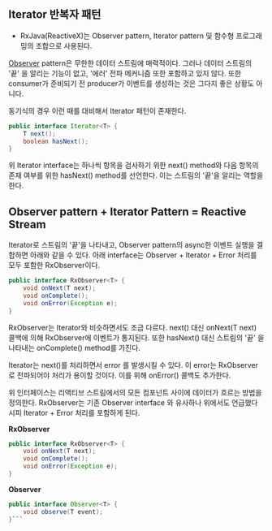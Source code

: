 ## Iterator 반복자 패턴
- RxJava(ReactiveX)는 Observer pattern, Iterator pattern 및 함수형 프로그래밍의 조합으로 사용된다.

[Observer](#https://github.com/phantasmicmeans/develop-study/blob/master/reactive/observer.md) pattern은 무한한 데이터 스트림에 매력적이다. 
그러나 데이터 스트림의 '끝' 을 알리는 기능이 없고, '에러' 전파 메커니즘 또한 포함하고 있지 않다. 또한 consumer가 준비되기 전 producer가 이벤트를 생성하는 것은 그다지 좋은 상황도 아니다. 

동기식의 경우 이런 때를 대비해서 Iterator 패턴이 존재한다. 

```java
public interface Iterator<T> {
    T next();
    boolean hasNext();
}
```

위 Iterator interface는 하나씩 항목을 검사하기 위한 next() method와 다음 항목의 존재 여부를 위한 hasNext() method를 선언한다. 
이는 스트림의 '끝'을 알리는 역할을 한다.

## Observer pattern + Iterator Pattern = Reactive Stream

Iterator로 스트림의 '끝'을 나타내고, Observer pattern의 async한 이벤트 실행을 결합하면 아래와 같을 수 있다.
아래 interface는 Observer + Iterator + Error 처리를 모두 포함한 RxObserver이다. 

```java
public interface RxObserver<T> {
    void onNext(T next);
    void onComplete();
    void onError(Exception e);
}
``` 

RxObserver는 Iterator와 비슷하면서도 조금 다르다. next() 대신 onNext(T next) 콜백에 의해 RxObserver에 이벤트가 통지된다. 
또한 hasNext() 대신 스트림의 '끝' 을 나타내는 onComplete() method를 가진다.

Iterator는 next()를 처리하면서 error 를 발생시킬 수 있다. 이 error는 RxObserver로 전파되어야 처리가 용이할 것이다.
이를 위해 onError() 콜백도 추가한다.

위 인터페이스는 리액티브 스트림에서의 모든 컴포넌트 사이에 데이터가 흐르는 방법을 정의한다. RxObserver는 기존 Observer interface 와 유사하나 위에서도 언급했다시피 Iterator + Error 처리를 포함하게 된다.

**RxObserver**
```java
public interface RxObserver<T> {
    void onNext(T next);
    void onComplete();
    void onError(Exception e);
}
``` 
**Observer**
```java
public interface Observer<T> {
    void observe(T event);
}```

